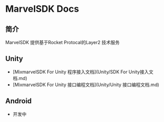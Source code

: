 # MarvelSDK Docs

## 简介

MarvelSDK 提供基于Rocket Protocal的Layer2 技术服务


## Unity

* [MixmarvelSDK For Unity 程序接入文档](Unity/SDK For Unity接入文档.md)
* [MixmarvelSDK For Unity 接口编程文档](Unity/Unity 接口编程文档.md)

## Android

* 开发中
